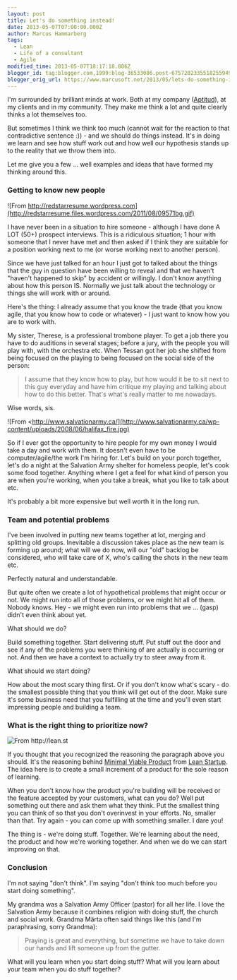```yaml
---
layout: post
title: Let's do something instead!
date: 2013-05-07T07:00:00.000Z
author: Marcus Hammarberg
tags:
  - Lean
  - Life of a consultant
  - Agile
modified_time: 2013-05-07T18:17:18.806Z
blogger_id: tag:blogger.com,1999:blog-36533086.post-6757202335518255949
blogger_orig_url: https://www.marcusoft.net/2013/05/lets-do-something-instead.html
---
```


I'm surrounded by brilliant minds at work. Both at my company ([Aptitud](http://www.aptitud.se/)), at my clients and in my community. They make me think a lot and quite clearly thinks a lot themselves too.

But sometimes I think we think too much (cannot wait for the reaction to  that contradictive sentence :)) - and we should do things instead. It's in doing we learn and see how stuff work out and how well our hypothesis stands up to the reality that we throw them into.

Let me give you a few ... well examples and ideas that have formed my thinking around this.

### Getting to know new people

![From http://redstarresume.wordpress.com](http://redstarresume.files.wordpress.com/2011/08/09571bg.gif)

I have never been in a situation to hire someone - although I have done A LOT (50+) prospect interviews. This is a ridiculous situation; 1 hour with someone that I never have met and then asked if I think they are suitable for a position working next to me (or worse working next to another person).

Since we have just talked for an hour I just got to talked about the things that the guy in question have been willing to reveal and that we haven't "haven't happened to skip" by accident or willingly. I don't know anything about how this person IS. Normally we just talk about the technology or things she will work with or around.

Here's the thing: I already assume that you know the trade (that you know agile, that you know how to code or whatever) - I just want to know how you are to work with.

My sister, Therese, is a professional trombone player. To get a job there you have to do auditions in several stages; before a jury, with the people you will play with, with the orchestra etc. When Tessan got her job she shifted from being focused on the playing to being focused on the social side of the person:

> I assume that they know how to play, but how would it be to sit next
> to this guy everyday and have him critique my playing and talking
> about how to do this better. That's what's really matter to me
> nowadays.

Wise words, sis.

![From <http://www.salvationarmy.ca/](http://www.salvationarmy.ca/wp-content/uploads/2008/06/halifax_fire.jpg)

So if I ever got the opportunity to hire people for my own money I would take a day and work with them. It doesn't even have to be computer/agile/the work I'm hiring for. Let's build on your porch together, let's do a night at the Salvation Army shelter for homeless people, let's cook some food together. Anything where I get a feel for what kind of person you are when you're working, when you take a break, what you like to talk about etc.

It's probably a bit more expensive but well worth it in the long run.

### Team and potential problems

I've been involved in putting new teams together at lot, merging and splitting old groups. Inevitable a discussion takes place as the new team is forming up around; what will we do now, will our "old" backlog be considered, who will take care of X, who's calling the shots in the new team etc.

Perfectly natural and understandable.

But quite often we create a lot of hypothetical problems that might occur or not. We might run into all of those problems, or we might hit all of them. Nobody knows. Hey - we might even run into problems that we ... (gasp) didn't even think about yet.

What should we do?

Build something together. Start delivering stuff. Put stuff out the door and see if any of the problems you were thinking of are actually is occurring or not. And then we have a context to actually try to steer away from it.

What should we start doing?

How about the most scary thing first. Or if you don't know what's scary - do the smallest possible thing that you think will get out of the door. Make sure it's some business need that you fulfilling at the time and you'll even start impressing people and building a team.

### What is the right thing to prioritize now?

![From <http://lean.st>](http://lean.st/images/startup-feedback-loop1.png)

If you thought that you recognized the reasoning the paragraph above you should. It's the reasoning behind [Minimal Viable Product](http://en.wikipedia.org/wiki/Minimum_viable_product) from [Lean Startup](http://theleanstartup.com/). The idea here is to create a small increment of a product for the sole reason of learning.

When you don't know how the product you're building will be received or the feature accepted by your customers, what can you do? Well put something out there and ask them what they think. Put the smallest thing you can think of so that you don't overinvest in your efforts. No, smaller than that. Try again - you can come up with something smaller. I dare you!

The thing is - we're doing stuff. Together. We're learning about the need, the product and how we're working together. And when we do we can start improving on that.

### Conclusion

I'm not saying "don't think". I'm saying "don't think too much before you start doing something".

My grandma was a Salvation Army Officer (pastor) for all her life. I love the Salvation Army because it combines religion with doing stuff, the church and social work. Grandma Märta often said things like this (and I'm paraphrasing, sorry Grandma):

> Praying is great and everything, but sometime we have to take down our hands and lift someone up from the gutter.

What will you learn when you start doing stuff? What will you learn about your team when you do stuff together?
